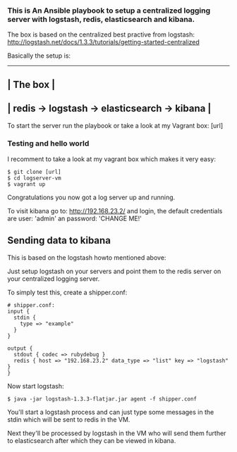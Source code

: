 ### This is An Ansible playbook to setup a centralized logging server with logstash, redis, elasticsearch and kibana.

The box is based on the centralized best practive from logstash:
http://logstash.net/docs/1.3.3/tutorials/getting-started-centralized

Basically the setup is:

-----------------------------------------------------------------
|                         The box                               |
-----------------------------------------------------------------
|  redis  -> logstash -> elasticsearch -> kibana                |
-----------------------------------------------------------------

To start the server run the playbook or take a look at my Vagrant box: [url]



### Testing and hello world

I recomment to take a look at my vagrant box which makes it very easy:

    $ git clone [url]
    $ cd logserver-vm
    $ vagrant up

Congratulations you now got a log server up and running.

To visit kibana go to: http://192.168.23.2/ and login, the default credentials are user: 'admin' an password: 'CHANGE ME!'



## Sending data to kibana

This is based on the logstash howto mentioned above:

Just setup logstash on your servers and point them to the redis server on your centralized logging server.

To simply test this, create a shipper.conf:

    # shipper.conf:
    input {
      stdin {
        type => "example"
      }
    }

    output {
      stdout { codec => rubydebug }
      redis { host => "192.168.23.2" data_type => "list" key => "logstash" }
    }

Now start logstash:

    $ java -jar logstash-1.3.3-flatjar.jar agent -f shipper.conf

You'll start a logstash process and can just type some messages in the stdin which will be sent to redis in the VM.

Next they'll be processed by logstash in the VM who will send them further to elasticsearch after which they can be
viewed in kibana.
